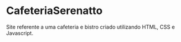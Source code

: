 # CafeteriaSerenatto
Site referente a uma cafeteria e bistro criado utilizando HTML, CSS e Javascript.
